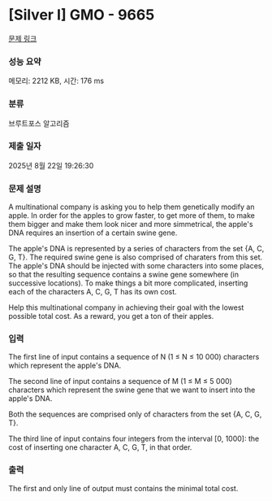 # [Silver I] GMO - 9665 

[문제 링크](https://www.acmicpc.net/problem/9665) 

### 성능 요약

메모리: 2212 KB, 시간: 176 ms

### 분류

브루트포스 알고리즘

### 제출 일자

2025년 8월 22일 19:26:30

### 문제 설명

<p>A multinational company is asking you to help them genetically modify an apple. In order for the apples to grow faster, to get more of them, to make them bigger and make them look nicer and more simmetrical, the apple's DNA requires an insertion of a certain swine gene. </p>

<p>The apple's DNA is represented by a series of characters from the set {A, C, G, T}. The required swine gene is also comprised of charaters from this set. The apple's DNA should be injected with some characters into some places, so that the resulting sequence contains a swine gene somewhere (in successive locations). To make things a bit more complicated, inserting each of the characters A, C, G, T has its own cost.</p>

<p>Help this multinational company in achieving their goal with the lowest possible total cost. As a reward, you get a ton of their apples. </p>

### 입력 

 <p>The first line of input contains a sequence of N (1 ≤ N ≤ 10 000) characters which represent the apple's DNA. </p>

<p>The second line of input contains a sequence of M (1 ≤ M ≤ 5 000) characters which represent the swine gene that we want to insert into the apple's DNA. </p>

<p>Both the sequences are comprised only of characters from the set {A, C, G, T}. </p>

<p>The third line of input contains four integers from the interval [0, 1000]: the cost of inserting one character A, C, G, T, in that order. </p>

### 출력 

 <p>The first and only line of output must contains the minimal total cost. </p>

